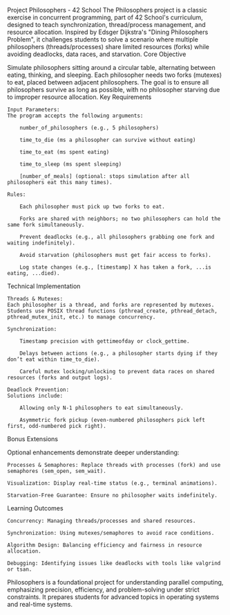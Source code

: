 Project Philosophers - 42 School
The Philosophers project is a classic exercise in concurrent programming, part of 42 School's curriculum, designed to teach synchronization, thread/process management, and resource allocation. Inspired by Edsger Dijkstra's "Dining Philosophers Problem", it challenges students to solve a scenario where multiple philosophers (threads/processes) share limited resources (forks) while avoiding deadlocks, data races, and starvation.
Core Objective

Simulate philosophers sitting around a circular table, alternating between eating, thinking, and sleeping. Each philosopher needs two forks (mutexes) to eat, placed between adjacent philosophers. The goal is to ensure all philosophers survive as long as possible, with no philosopher starving due to improper resource allocation.
Key Requirements

    Input Parameters:
    The program accepts the following arguments:

        number_of_philosophers (e.g., 5 philosophers)

        time_to_die (ms a philosopher can survive without eating)

        time_to_eat (ms spent eating)

        time_to_sleep (ms spent sleeping)

        [number_of_meals] (optional: stops simulation after all philosophers eat this many times).

    Rules:

        Each philosopher must pick up two forks to eat.

        Forks are shared with neighbors; no two philosophers can hold the same fork simultaneously.

        Prevent deadlocks (e.g., all philosophers grabbing one fork and waiting indefinitely).

        Avoid starvation (philosophers must get fair access to forks).

        Log state changes (e.g., [timestamp] X has taken a fork, ...is eating, ...died).

Technical Implementation

    Threads & Mutexes:
    Each philosopher is a thread, and forks are represented by mutexes. Students use POSIX thread functions (pthread_create, pthread_detach, pthread_mutex_init, etc.) to manage concurrency.

    Synchronization:

        Timestamp precision with gettimeofday or clock_gettime.

        Delays between actions (e.g., a philosopher starts dying if they don’t eat within time_to_die).

        Careful mutex locking/unlocking to prevent data races on shared resources (forks and output logs).

    Deadlock Prevention:
    Solutions include:

        Allowing only N-1 philosophers to eat simultaneously.

        Asymmetric fork pickup (even-numbered philosophers pick left first, odd-numbered pick right).

Bonus Extensions

Optional enhancements demonstrate deeper understanding:

    Processes & Semaphores: Replace threads with processes (fork) and use semaphores (sem_open, sem_wait).

    Visualization: Display real-time status (e.g., terminal animations).

    Starvation-Free Guarantee: Ensure no philosopher waits indefinitely.

Learning Outcomes

    Concurrency: Managing threads/processes and shared resources.

    Synchronization: Using mutexes/semaphores to avoid race conditions.

    Algorithm Design: Balancing efficiency and fairness in resource allocation.

    Debugging: Identifying issues like deadlocks with tools like valgrind or tsan.

Philosophers is a foundational project for understanding parallel computing, emphasizing precision, efficiency, and problem-solving under strict constraints. It prepares students for advanced topics in operating systems and real-time systems.